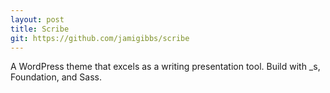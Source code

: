 ```yaml
---
layout: post
title: Scribe
git: https://github.com/jamigibbs/scribe
---
```


A WordPress theme that excels as a writing presentation tool. Build with _s, Foundation, and Sass.
